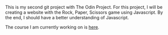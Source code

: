 This is my second git project with The Odin Project. For this project, I will be creating a website with the Rock, Paper, Scissors game using Javascript. By the end, I should have a better understanding of Javascript. 

The course I am currently working on is <a href="https://www.theodinproject.com/courses/web-development-101/lessons/rock-paper-scissors" target="_blank">here</a>.
